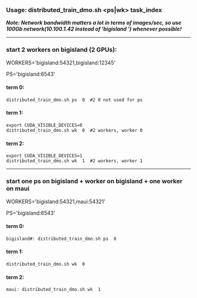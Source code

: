 ### Usage: distributed_train_dmo.sh <ps|wk> task_index

**_Note: Network bandwidth matters a lot in terms of images/sec, so use 100Gb network(10.100.1.42 instead of 'bigisland
') whenever possible!_**
______________________________________________________________________
### start 2 workers on bigisland (2 GPUs): ### 
WORKERS='bigisland:54321,bigisland:12345'

PS='bigisland:6543'

#### term 0:
```
distributed_train_dmo.sh ps  0  #2 0 not used for ps
```
#### term 1:
```
export CUDA_VISIBLE_DEVICES=0
distributed_train_dmo.sh wk  0  #2 workers, worker 0
```
#### term 2:
```
export CUDA_VISIBLE_DEVICES=1
distributed_train_dmo.sh wk  1  #2 workers, worker 1
```
______________________________________________________________________
### start one ps on bigisland + worker on bigisland + one worker on maui
 
WORKERS='bigisland:54321,maui:54321'

PS='bigisland:6543'

#### term 0:
```
bigisland#: distributed_train_dmo.sh ps  0   
```
#### term 1:
```
distributed_train_dmo.sh wk  0
```
#### term 2:
```
maui: distributed_train_dmo.sh wk  1
```
